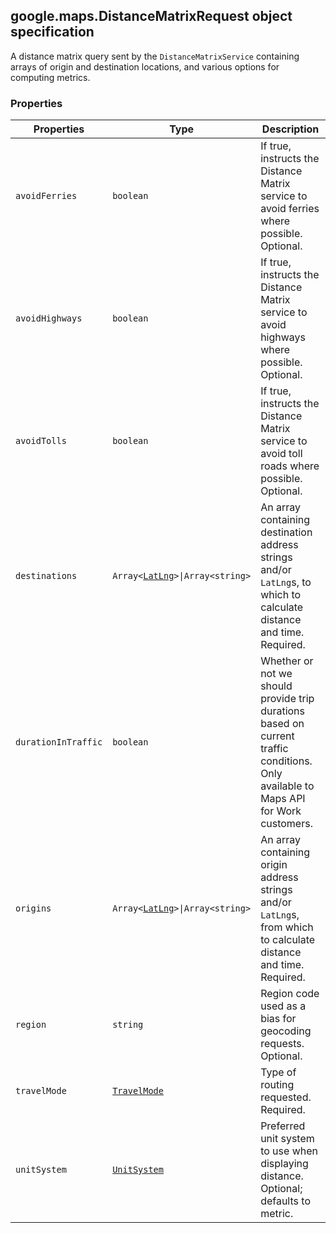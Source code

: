 <h2 id="DistanceMatrixRequest">
google.maps.DistanceMatrixRequest
object specification
</h2><p>A distance matrix query sent by the <code>DistanceMatrixService</code> containing arrays of origin and destination locations, and various options for computing metrics.</p><h3>Properties</h3><table summary="interface DistanceMatrixRequest - Properties" width="100%">
<thead>
<tr><th>Properties</th>
<th>Type</th>
<th>Description</th>
</tr></thead>
<tbody>
<tr>
<td><code>avoidFerries</code></td>
<td><code>boolean</code></td>
<td>If true, instructs the Distance Matrix service to avoid ferries where possible. Optional.</td>
</tr>
<tr>
<td><code>avoidHighways</code></td>
<td><code>boolean</code></td>
<td>If true, instructs the Distance Matrix service to avoid highways where possible. Optional.</td>
</tr>
<tr>
<td><code>avoidTolls</code></td>
<td><code>boolean</code></td>
<td>If true, instructs the Distance Matrix service to avoid toll roads where possible. Optional.</td>
</tr>
<tr>
<td><code>destinations</code></td>
<td><code>Array&lt;<a href="https://github.com/amenadiel/google-maps-documentation/blob/master/docs/google.maps.LatLng.md">LatLng</a>&gt;|Array&lt;string&gt;</code></td>
<td>An array containing destination address strings and/or <code>LatLng</code>s, to which to calculate distance and time. Required.</td>
</tr>
<tr>
<td><code>durationInTraffic</code></td>
<td><code>boolean</code></td>
<td>Whether or not we should provide trip durations based on current traffic conditions. Only available to Maps API for Work customers.</td>
</tr>
<tr>
<td><code>origins</code></td>
<td><code>Array&lt;<a href="https://github.com/amenadiel/google-maps-documentation/blob/master/docs/google.maps.LatLng.md">LatLng</a>&gt;|Array&lt;string&gt;</code></td>
<td>An array containing origin address strings and/or <code>LatLng</code>s, from which to calculate distance and time. Required.</td>
</tr>
<tr>
<td><code>region</code></td>
<td><code>string</code></td>
<td>Region code used as a bias for geocoding requests. Optional.</td>
</tr>
<tr>
<td><code>travelMode</code></td>
<td><code><a href="https://github.com/amenadiel/google-maps-documentation/blob/master/docs/google.maps.TravelMode.md">TravelMode</a></code></td>
<td>Type of routing requested. Required.</td>
</tr>
<tr>
<td><code>unitSystem</code></td>
<td><code><a href="https://github.com/amenadiel/google-maps-documentation/blob/master/docs/google.maps.UnitSystem.md">UnitSystem</a></code></td>
<td>Preferred unit system to use when displaying distance. Optional; defaults to metric.</td>
</tr>
</tbody>
</table>